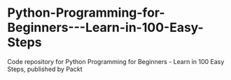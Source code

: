 


# Python-Programming-for-Beginners---Learn-in-100-Easy-Steps
Code repository for Python Programming for Beginners - Learn in 100 Easy Steps, published by Packt
